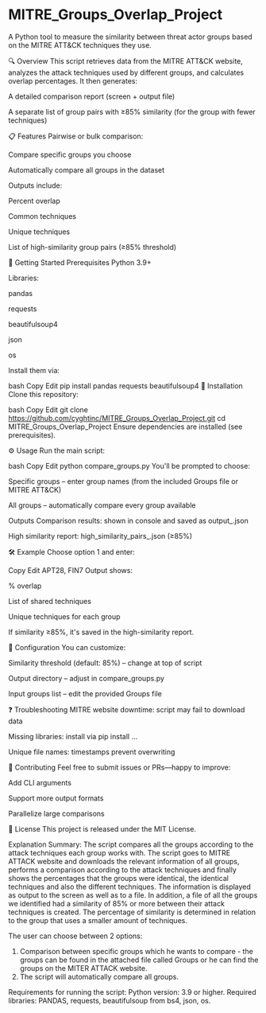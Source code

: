 # MITRE_Groups_Overlap_Project

A Python tool to measure the similarity between threat actor groups based on the MITRE ATT&CK techniques they use.

🔍 Overview
This script retrieves data from the MITRE ATT&CK website, analyzes the attack techniques used by different groups, and calculates overlap percentages. It then generates:

A detailed comparison report (screen + output file)

A separate list of group pairs with ≥85% similarity (for the group with fewer techniques)

📋 Features
Pairwise or bulk comparison:

Compare specific groups you choose

Automatically compare all groups in the dataset

Outputs include:

Percent overlap

Common techniques

Unique techniques

List of high-similarity group pairs (≥85% threshold)

🚀 Getting Started
Prerequisites
Python 3.9+

Libraries:

pandas

requests

beautifulsoup4

json

os

Install them via:

bash
Copy
Edit
pip install pandas requests beautifulsoup4
🧰 Installation
Clone this repository:

bash
Copy
Edit
git clone https://github.com/cyghtinc/MITRE_Groups_Overlap_Project.git
cd MITRE_Groups_Overlap_Project
Ensure dependencies are installed (see prerequisites).

⚙️ Usage
Run the main script:

bash
Copy
Edit
python compare_groups.py
You'll be prompted to choose:

Specific groups – enter group names (from the included Groups file or MITRE ATT&CK)

All groups – automatically compare every group available

Outputs
Comparison results: shown in console and saved as output_<timestamp>.json

High similarity report: high_similarity_pairs_<timestamp>.json (≥85%)

🛠️ Example
Choose option 1 and enter:

Copy
Edit
APT28, FIN7
Output shows:

% overlap

List of shared techniques

Unique techniques for each group

If similarity ≥85%, it's saved in the high-similarity report.

📅 Configuration
You can customize:

Similarity threshold (default: 85%) – change at top of script

Output directory – adjust in compare_groups.py

Input groups list – edit the provided Groups file

❓ Troubleshooting
MITRE website downtime: script may fail to download data

Missing libraries: install via pip install …

Unique file names: timestamps prevent overwriting

📝 Contributing
Feel free to submit issues or PRs—happy to improve:

Add CLI arguments

Support more output formats

Parallelize large comparisons

📄 License
This project is released under the MIT License.




Explanation Summary:
The script compares all the groups according to the attack techniques each group works with.
The script goes to MITRE ATTACK website and downloads the relevant information of all groups, performs a comparison according to the attack techniques and finally shows the percentages that the groups were identical, the identical techniques and also the different techniques. The information is displayed as output to the screen as well as to a file. In addition, a file of all the groups we identified had a similarity of 85% or more between their attack techniques is created.
The percentage of similarity is determined in relation to the group that uses a smaller amount of techniques.

The user can choose between 2 options:
1. Comparison between specific groups which he wants to compare - the groups can be found in the attached file called Groups or he can find the groups on the MITER ATTACK website.
2. The script will automatically compare all groups.

Requirements for running the script:
Python version: 3.9 or higher.
Required libraries: PANDAS, requests, beautifulsoup from bs4, json, os.
